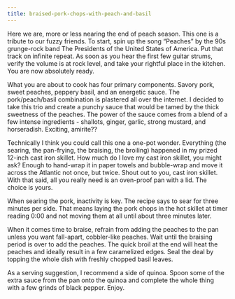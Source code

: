 ```yaml
---
title: braised-pork-chops-with-peach-and-basil
---
```

Here we are, more or less nearing the end of peach season. This one is a tribute to our fuzzy friends. To start, spin up the song “Peaches” by the 90s grunge-rock band The Presidents of the United States of America. Put that track on infinite repeat. As soon as you hear the first few guitar strums, verify the volume is at rock level, and take your rightful place in the kitchen. You are now absolutely ready.

What you are about to cook has four primary components. Savory pork, sweet peaches, peppery basil, and an energetic sauce. The pork/peach/basil combination is plastered all over the internet. I decided to take this trio and create a punchy sauce that would be tamed by the thick sweetness of the peaches. The power of the sauce comes from a blend of a few intense ingredients - shallots, ginger, garlic, strong mustard, and horseradish. Exciting, amirite??

Technically I think you could call this one a one-pot wonder. Everything (the searing, the pan-frying, the braising, the broiling) happened in my prized 12-inch cast iron skillet. How much do I love my cast iron skillet, you might ask? Enough to hand-wrap it in paper towels and bubble-wrap and move it across the Atlantic not once, but twice. Shout out to you, cast iron skillet. With that said, all you really need is an oven-proof pan with a lid. The choice is yours.

When searing the pork, inactivity is key. The recipe says to sear for three minutes per side. That means laying the pork chops in the hot skillet at timer reading 0:00 and not moving them at all until about three minutes later.

When it comes time to braise, refrain from adding the peaches to the pan unless you want fall-apart, cobbler-like peaches. Wait until the braising period is over to add the peaches. The quick broil at the end will heat the peaches and ideally result in a few caramelized edges. Seal the deal by topping the whole dish with freshly chopped basil leaves. 

As a serving suggestion, I recommend a side of quinoa. Spoon some of the extra sauce from the pan onto the quinoa and complete the whole thing with a few grinds of black pepper. Enjoy.

